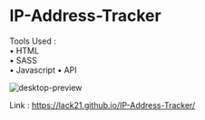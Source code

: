 # IP-Address-Tracker

Tools Used :  
  • HTML  
  • SASS  
  • Javascript
  • API  
  
![desktop-preview](https://user-images.githubusercontent.com/100687592/229707890-c19d1e64-6a80-4ee3-bc40-94e4fe13dae2.jpg)

Link : https://lack21.github.io/IP-Address-Tracker/
